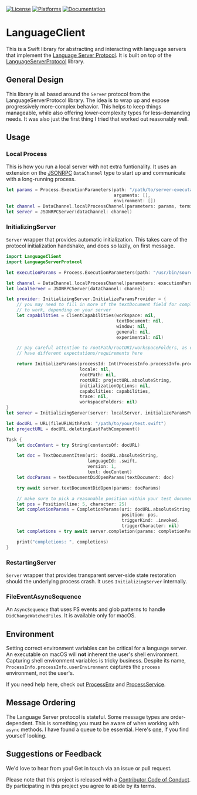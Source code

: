 [![License][license badge]][license]
[![Platforms][platforms badge]][platforms]
[![Documentation][documentation badge]][documentation]

# LanguageClient

This is a Swift library for abstracting and interacting with language servers that implement the [Language Server Protocol](https://microsoft.github.io/language-server-protocol/). It is built on top of the [LanguageServerProtocol](https://github.com/ChimeHQ/LanguageServerProtocol) library.

## General Design

This library is all based around the `Server` protocol from the LanguageServerProtocol library. The idea is to wrap up and expose progressively more-complex behavior. This helps to keep things manageable, while also offering lower-complexity types for less-demanding needs. It was also just the first thing I tried that worked out reasonably well.

## Usage

### Local Process

This is how you run a local server with not extra funtionality. It uses an extension on the [JSONRPC](https://github.com/ChimeHQ/JSONRPC) `DataChannel` type to start up and communicate with a long-running process.

```swift
let params = Process.ExecutionParameters(path: "/path/to/server-executable",
                                         arguments: [],
                                         environment: [])
let channel = DataChannel.localProcessChannel(parameters: params, terminationHandler: { print("terminated") })
let server = JSONRPCServer(dataChannel: channel)
```

### InitializingServer

`Server` wrapper that provides automatic initialization. This takes care of the protocol initialization handshake, and does so lazily, on first message.

```swift
import LanguageClient
import LanguageServerProtocol

let executionParams = Process.ExecutionParameters(path: "/usr/bin/sourcekit-lsp", environment: ProcessInfo.processInfo.userEnvironment)

let channel = DataChannel.localProcessChannel(parameters: executionParams, terminationHandler: { print("terminated") })
let localServer = JSONRPCServer(dataChannel: channel)

let provider: InitializingServer.InitializeParamsProvider = {
    // you may need to fill in more of the textDocument field for completions
    // to work, depending on your server
    let capabilities = ClientCapabilities(workspace: nil,
                                          textDocument: nil,
                                          window: nil,
                                          general: nil,
                                          experimental: nil)

    // pay careful attention to rootPath/rootURI/workspaceFolders, as different servers will
    // have different expectations/requirements here

    return InitializeParams(processId: Int(ProcessInfo.processInfo.processIdentifier),
                            locale: nil,
                            rootPath: nil,
                            rootURI: projectURL.absoluteString,
                            initializationOptions: nil,
                            capabilities: capabilities,
                            trace: nil,
                            workspaceFolders: nil)
}
let server = InitializingServer(server: localServer, initializeParamsProvider: provider)

let docURL = URL(fileURLWithPath: "/path/to/your/test.swift")
let projectURL = docURL.deletingLastPathComponent()

Task {
    let docContent = try String(contentsOf: docURL)

    let doc = TextDocumentItem(uri: docURL.absoluteString,
                               languageId: .swift,
                               version: 1,
                               text: docContent)
    let docParams = textDocumentDidOpenParams(textDocument: doc)

    try await server.textDocumentDidOpen(params: docParams)

    // make sure to pick a reasonable position within your test document
    let pos = Position(line: 5, character: 25)
    let completionParams = CompletionParams(uri: docURL.absoluteString,
                                            position: pos,
                                            triggerKind: .invoked,
                                            triggerCharacter: nil)
    let completions = try await server.completion(params: completionParams)

    print("completions: ", completions)
}
```

### RestartingServer

`Server` wrapper that provides transparent server-side state restoration should the underlying process crash. It uses `InitializingServer` internally.

### FileEventAsyncSequence

An `AsyncSequence` that uses FS events and glob patterns to handle `DidChangeWatchedFiles`. It is available only for macOS.

## Environment

Setting correct environment variables can be critical for a language server. An executable on macOS will **not** inherent the user's shell environment. Capturing shell environment variables is tricky business. Despite its name, `ProcessInfo.processInfo.userEnvironment` captures the `process` environment, not the user's.

If you need help here, check out [ProcessEnv](https://github.com/chimehq/processenv) and [ProcessService](https://github.com/chimeHQ/ProcessService).

## Message Ordering

The Language Server protocol is stateful. Some message types are order-dependent. This is something you must be aware of when working with `async` methods. I have found a queue to be essential. Here's [one](https://github.com/mattmassicotte/Queue), if you find yourself looking.

## Suggestions or Feedback

We'd love to hear from you! Get in touch via an issue or pull request.

Please note that this project is released with a [Contributor Code of Conduct](CODE_OF_CONDUCT.md). By participating in this project you agree to abide by its terms.

[license]: https://opensource.org/licenses/BSD-3-Clause
[license badge]: https://img.shields.io/github/license/ChimeHQ/SwiftTreeSitter
[platforms]: https://swiftpackageindex.com/ChimeHQ/LanguageClient
[platforms badge]: https://img.shields.io/endpoint?url=https%3A%2F%2Fswiftpackageindex.com%2Fapi%2Fpackages%2FChimeHQ%2FLanguageClient%2Fbadge%3Ftype%3Dplatforms
[documentation]: https://swiftpackageindex.com/ChimeHQ/LanguageClient/main/documentation
[documentation badge]: https://img.shields.io/badge/Documentation-DocC-blue
